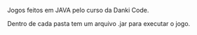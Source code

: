 Jogos feitos em JAVA pelo curso da Danki Code.

Dentro de cada pasta tem um arquivo .jar para executar o jogo.
